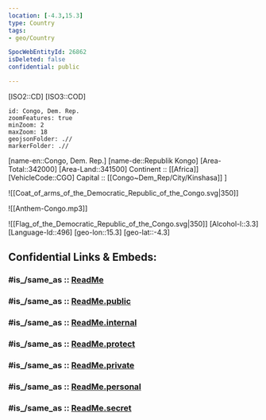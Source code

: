 ```yaml
---
location: [-4.3,15.3] 
type: Country
tags:
- geo/Country

SpocWebEntityId: 26862
isDeleted: false
confidential: public

---
```

[ISO2::CD] 
[ISO3::COD] 
```leaflet
id: Congo, Dem. Rep.
zoomFeatures: true 
minZoom: 2 
maxZoom: 18
geojsonFolder: .//
markerFolder: .//
```

[name-en::Congo, Dem. Rep.] 
[name-de::Republik Kongo] 
[Area-Total::342000] 
[Area-Land::341500] 
Continent :: [[Africa]]  
[VehicleCode::CGO] 
Capital ::  [[Congo~Dem_Rep/City/Kinshasa]] ] 

![[Coat_of_arms_of_the_Democratic_Republic_of_the_Congo.svg|350]] 

![[Anthem-Congo.mp3]] 

![[Flag_of_the_Democratic_Republic_of_the_Congo.svg|350]] 
[Alcohol-l::3.3] 
[Language-Id::496] 
[geo-lon::15.3] 
[geo-lat::-4.3] 


## Confidential Links & Embeds: 

### #is_/same_as :: [ReadMe](/_Standards/Earth/Continent/Africa/Africa~Central/Congo~Kinshasa/ReadMe.md) 

### #is_/same_as :: [ReadMe.public](/_public/Earth/Continent/Africa/Africa~Central/Congo~Kinshasa/ReadMe.public.md) 

### #is_/same_as :: [ReadMe.internal](/_internal/Earth/Continent/Africa/Africa~Central/Congo~Kinshasa/ReadMe.internal.md) 

### #is_/same_as :: [ReadMe.protect](/_protect/Earth/Continent/Africa/Africa~Central/Congo~Kinshasa/ReadMe.protect.md) 

### #is_/same_as :: [ReadMe.private](/_private/Earth/Continent/Africa/Africa~Central/Congo~Kinshasa/ReadMe.private.md) 

### #is_/same_as :: [ReadMe.personal](/_personal/Earth/Continent/Africa/Africa~Central/Congo~Kinshasa/ReadMe.personal.md) 

### #is_/same_as :: [ReadMe.secret](/_secret/Earth/Continent/Africa/Africa~Central/Congo~Kinshasa/ReadMe.secret.md)

